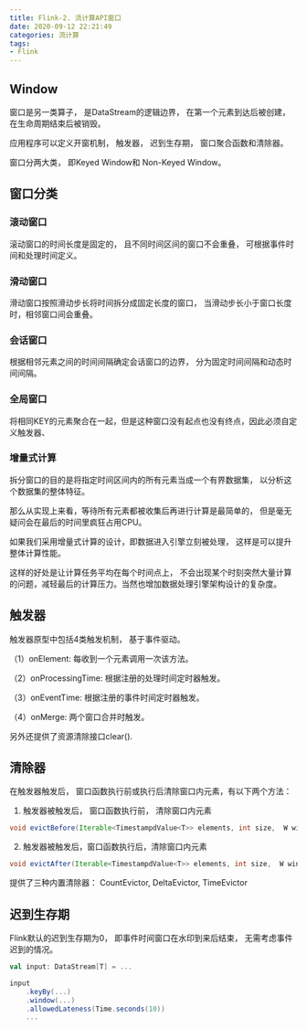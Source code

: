 ```yaml
---
title: Flink-2. 流计算API窗口
date: 2020-09-12 22:21:49
categories: 流计算
tags: 
- Flink
---
```


## Window

窗口是另一类算子， 是DataStream的逻辑边界， 在第一个元素到达后被创建， 在生命周期结束后被销毁。

应用程序可以定义开窗机制， 触发器， 迟到生存期， 窗口聚合函数和清除器。

窗口分两大类， 即Keyed Window和 Non-Keyed Window。

## 窗口分类

### 滚动窗口

滚动窗口的时间长度是固定的， 且不同时间区间的窗口不会重叠， 可根据事件时间和处理时间定义。

### 滑动窗口

滑动窗口按照滑动步长将时间拆分成固定长度的窗口， 当滑动步长小于窗口长度时，相邻窗口间会重叠。

### 会话窗口

根据相邻元素之间的时间间隔确定会话窗口的边界， 分为固定时间间隔和动态时间间隔。

### 全局窗口

将相同KEY的元素聚合在一起，但是这种窗口没有起点也没有终点，因此必须自定义触发器、

### 增量式计算

拆分窗口的目的是将指定时间区间内的所有元素当成一个有界数据集， 以分析这个数据集的整体特征。

那么从实现上来看，等待所有元素都被收集后再进行计算是最简单的， 但是毫无疑问会在最后的时间里疯狂占用CPU。

如果我们采用增量式计算的设计，即数据进入引擎立刻被处理， 这样是可以提升整体计算性能。

这样的好处是让计算任务平均在每个时间点上， 不会出现某个时刻突然大量计算的问题，减轻最后的计算压力。当然也增加数据处理引擎架构设计的复杂度。

## 触发器

触发器原型中包括4类触发机制， 基于事件驱动。

（1）onElement: 每收到一个元素调用一次该方法。

（2）onProcessingTime: 根据注册的处理时间定时器触发。

（3）onEventTime: 根据注册的事件时间定时器触发。

（4）onMerge: 两个窗口合并时触发。

另外还提供了资源清除接口clear().

## 清除器

在触发器触发后， 窗口函数执行前或执行后清除窗口内元素，有以下两个方法：

1. 触发器被触发后， 窗口函数执行前， 清除窗口内元素

```java
void evictBefore(Iterable<TimestampdValue<T>> elements, int size,  W window, EvictorContext evictorContext);
```

2. 触发器被触发后，窗口函数执行后，清除窗口内元素

```java
void evictAfter(Iterable<TimestampdValue<T>> elements, int size,  W window, EvictorContext evictorContext);
```

提供了三种内置清除器： CountEvictor, DeltaEvictor, TimeEvictor

## 迟到生存期

Flink默认的迟到生存期为0， 即事件时间窗口在水印到来后结束， 无需考虑事件迟到的情况。

```scala
val input: DataStream[T] = ...

input
    .keyBy(...)
    .window(...)
    .allowedLateness(Time.seconds(10))
    ...
```